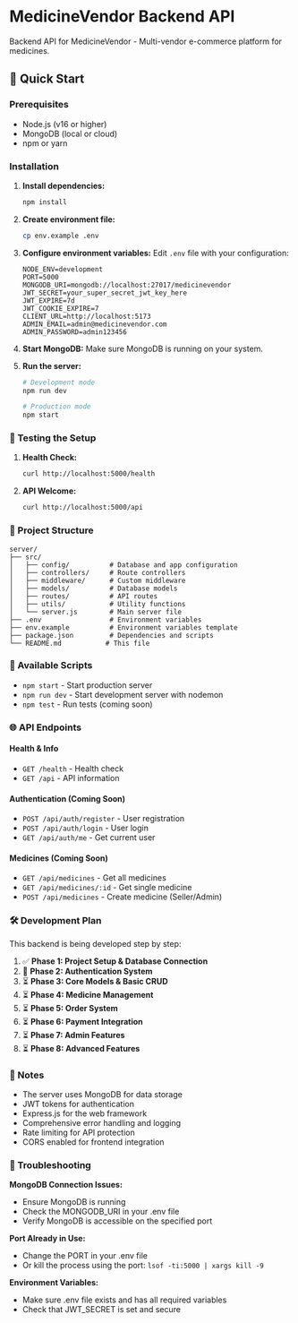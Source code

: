 # MedicineVendor Backend API

Backend API for MedicineVendor - Multi-vendor e-commerce platform for medicines.

## 🚀 Quick Start

### Prerequisites
- Node.js (v16 or higher)
- MongoDB (local or cloud)
- npm or yarn

### Installation

1. **Install dependencies:**
   ```bash
   npm install
   ```

2. **Create environment file:**
   ```bash
   cp env.example .env
   ```

3. **Configure environment variables:**
   Edit `.env` file with your configuration:
   ```env
   NODE_ENV=development
   PORT=5000
   MONGODB_URI=mongodb://localhost:27017/medicinevendor
   JWT_SECRET=your_super_secret_jwt_key_here
   JWT_EXPIRE=7d
   JWT_COOKIE_EXPIRE=7
   CLIENT_URL=http://localhost:5173
   ADMIN_EMAIL=admin@medicinevendor.com
   ADMIN_PASSWORD=admin123456
   ```

4. **Start MongoDB:**
   Make sure MongoDB is running on your system.

5. **Run the server:**
   ```bash
   # Development mode
   npm run dev
   
   # Production mode
   npm start
   ```

### 🧪 Testing the Setup

1. **Health Check:**
   ```bash
   curl http://localhost:5000/health
   ```

2. **API Welcome:**
   ```bash
   curl http://localhost:5000/api
   ```

### 📁 Project Structure

```
server/
├── src/
│   ├── config/          # Database and app configuration
│   ├── controllers/     # Route controllers
│   ├── middleware/      # Custom middleware
│   ├── models/          # Database models
│   ├── routes/          # API routes
│   ├── utils/           # Utility functions
│   └── server.js        # Main server file
├── .env                 # Environment variables
├── env.example          # Environment variables template
├── package.json         # Dependencies and scripts
└── README.md           # This file
```

### 🔧 Available Scripts

- `npm start` - Start production server
- `npm run dev` - Start development server with nodemon
- `npm test` - Run tests (coming soon)

### 🌐 API Endpoints

#### Health & Info
- `GET /health` - Health check
- `GET /api` - API information

#### Authentication (Coming Soon)
- `POST /api/auth/register` - User registration
- `POST /api/auth/login` - User login
- `GET /api/auth/me` - Get current user

#### Medicines (Coming Soon)
- `GET /api/medicines` - Get all medicines
- `GET /api/medicines/:id` - Get single medicine
- `POST /api/medicines` - Create medicine (Seller/Admin)

### 🛠️ Development Plan

This backend is being developed step by step:

1. ✅ **Phase 1: Project Setup & Database Connection**
2. 🔄 **Phase 2: Authentication System**
3. ⏳ **Phase 3: Core Models & Basic CRUD**
4. ⏳ **Phase 4: Medicine Management**
5. ⏳ **Phase 5: Order System**
6. ⏳ **Phase 6: Payment Integration**
7. ⏳ **Phase 7: Admin Features**
8. ⏳ **Phase 8: Advanced Features**

### 📝 Notes

- The server uses MongoDB for data storage
- JWT tokens for authentication
- Express.js for the web framework
- Comprehensive error handling and logging
- Rate limiting for API protection
- CORS enabled for frontend integration

### 🐛 Troubleshooting

**MongoDB Connection Issues:**
- Ensure MongoDB is running
- Check the MONGODB_URI in your .env file
- Verify MongoDB is accessible on the specified port

**Port Already in Use:**
- Change the PORT in your .env file
- Or kill the process using the port: `lsof -ti:5000 | xargs kill -9`

**Environment Variables:**
- Make sure .env file exists and has all required variables
- Check that JWT_SECRET is set and secure

